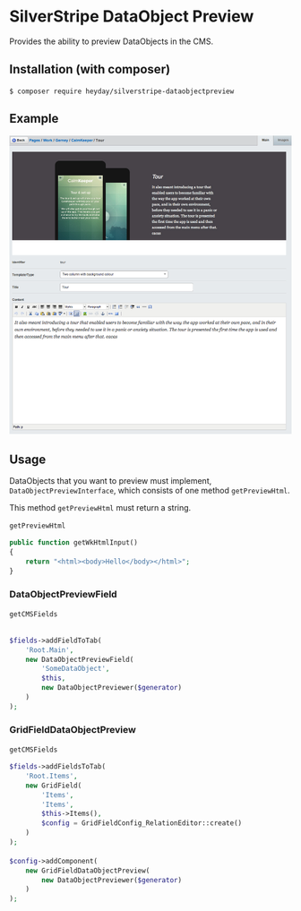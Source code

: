 # SilverStripe DataObject Preview

Provides the ability to preview DataObjects in the CMS.

## Installation (with composer)

	$ composer require heyday/silverstripe-dataobjectpreview

## Example

![DataObject Preview Example](resources/example.png?raw=true)

## Usage

DataObjects that you want to preview must implement, `DataObjectPreviewInterface`, which consists of one method `getPreviewHtml`.

This method `getPreviewHtml` must return a string.

`getPreviewHtml`

```php
public function getWkHtmlInput()
{
	return "<html><body>Hello</body></html>";
}
```

### DataObjectPreviewField

`getCMSFields`

```php

$fields->addFieldToTab(
	'Root.Main',
	new DataObjectPreviewField(
		'SomeDataObject',
		$this,
		new DataObjectPreviewer($generator)
	)
);
```

### GridFieldDataObjectPreview

`getCMSFields`

```php
$fields->addFieldsToTab(
	'Root.Items',
	new GridField(
		'Items',
		'Items',
		$this->Items(),
		$config = GridFieldConfig_RelationEditor::create()
	)
);

$config->addComponent(
	new GridFieldDataObjectPreview(
		new DataObjectPreviewer($generator)
	)
);
```